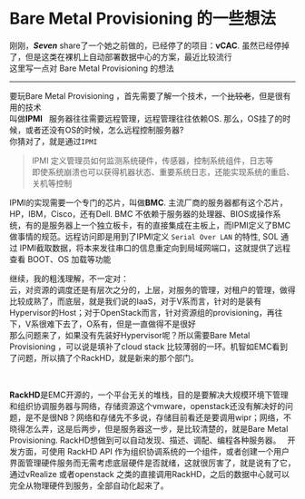 # Bare Metal Provisioning 的一些想法

刚刚，***Seven*** share了一个她之前做的，已经停了的项目：**vCAC**. 虽然已经停掉了，但是这类在裸机上自动部署数据中心的方案，最近比较流行  
这里写一点对 Bare Metal Provisioning 的想法

----

要玩Bare Metal Provisioning ，首先需要了解一个技术，一个~~比较老~~，但是很有用的技术  
叫做**IPMI**  
服务器往往需要远程管理，远程管理往往依赖OS. 那么，OS挂了的时候，或者还没有OS的时候，怎么远程控制服务器?  
你猜对了，就是通过`IPMI`  
  > IPMI 定义管理员如何监测系统硬件，传感器，控制系统组件，日志等  
  > 即使系统崩溃也可以获得机器状态、重要系统日志，还能实现系统的重启、关机等控制

IPMI的实现需要一个专门的芯片，叫做**BMC**. 主流厂商的服务器都有这个芯片，HP，IBM，Cisco，还有Dell. BMC 不依赖于服务器的处理器、BIOS或操作系统，有的是服务器上一个独立板卡，有的直接集成在主板上，而IPMI定义了BMC做事情的规范。远程访问即是用到了IPMI定义 `Serial Over LAN` 的特性, SOL 通过 IPMI截取数据，将本来发往串口的信息重定向到局域网端口，这就提供了远程查看 BOOT、OS 加载等功能

继续，我的粗浅理解，不一定对：  
云，对资源的调度还是有层次之分的，上层，对服务的管理，对租户的管理，做得比较成熟了，而底层，就是我们说的IaaS，对于V系而言，针对的是装有Hypervisor的Host；对于OpenStack而言，针对资源组的provisioning，再往下，V系很难下去了，O系有，但是一直做得不是很好  
那么问题来了，如果没有先装好Hypervisor呢？所以需要Bare Metal Provisioning ，可以说是填补了cloud stack 比较薄弱的一环。机智如EMC看到了问题，所以搞了个RackHD，就是新来的那个部门。

<br/>

**RackHD**是EMC开源的，一个平台无关的堆栈，目的是要解决大规模环境下管理和组织协调服务器与网络，存储资源这个vmware，openstack还没有解决好的问题，是不是很NB？网络和存储先不多说，存储目前看还是要调用wipr；网络，不晓得怎么弄，这是后两步，但是服务器这一步，是比较清楚的，就是Bare Metal Provisioning. RackHD想做到可以自动发现、描述、调配、编程各种服务器。  
开发方面，可使用 RackHD API 作为组织协调系统的一个组件，或者创建一个用户界面管理硬件服务而无需考虑底层硬件是否就绪，这就很厉害了，就是说有了它，通过vRealize 或者openstack 之类的直接调用RackHD，之后的数据中心就可以完全从物理硬件到服务，全部自动化起来了。





